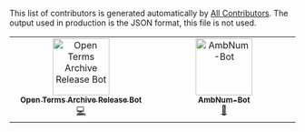 This list of contributors is generated automatically by [All Contributors](https://allcontributors.org/). The output used in production is the JSON format, this file is not used.

<!-- ALL-CONTRIBUTORS-LIST:START - Do not remove or modify this section -->
<!-- prettier-ignore-start -->
<!-- markdownlint-disable -->
<table>
  <tbody>
    <tr>
      <td align="center" valign="top" width="14.28%"><a href="https://github.com/OTA-Release-Bot"><img src="https://avatars.githubusercontent.com/u/118976747?v=4?s=100" width="100px;" alt="Open Terms Archive Release Bot"/><br /><sub><b>Open Terms Archive Release Bot</b></sub></a><br /><a href="https://github.com/clementbiron/engine/commits?author=OTA-Release-Bot" title="Code">💻</a></td>
      <td align="center" valign="top" width="14.28%"><a href="https://github.com/AmbNum-Bot"><img src="https://avatars.githubusercontent.com/u/57644535?v=4?s=100" width="100px;" alt="AmbNum-Bot"/><br /><sub><b>AmbNum-Bot</b></sub></a><br /><a href="https://github.com/clementbiron/engine/commits?author=AmbNum-Bot" title="Documentation">📖</a></td>
    </tr>
  </tbody>
</table>

<!-- markdownlint-restore -->
<!-- prettier-ignore-end -->

<!-- ALL-CONTRIBUTORS-LIST:END -->
